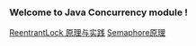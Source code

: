 ### Welcome to Java Concurrency module !

[ReentrantLock 原理与实践](https://github.com/ljl1284537512/Autumn/blob/master/Java-Core/Java-Concurrency/ReentrantLock%20%E5%8E%9F%E7%90%86%E4%B8%8E%E5%AE%9E%E8%B7%B5.md)
[Semaphore原理](https://github.com/ljl1284537512/Autumn/blob/master/Java-Core/Java-Concurrency/Semaphore(%E4%BF%A1%E5%8F%B7%E9%87%8F)%E5%8E%9F%E7%90%86.md#Semaphore%E6%BA%90%E7%A0%81%E5%88%86%E6%9E%90)
